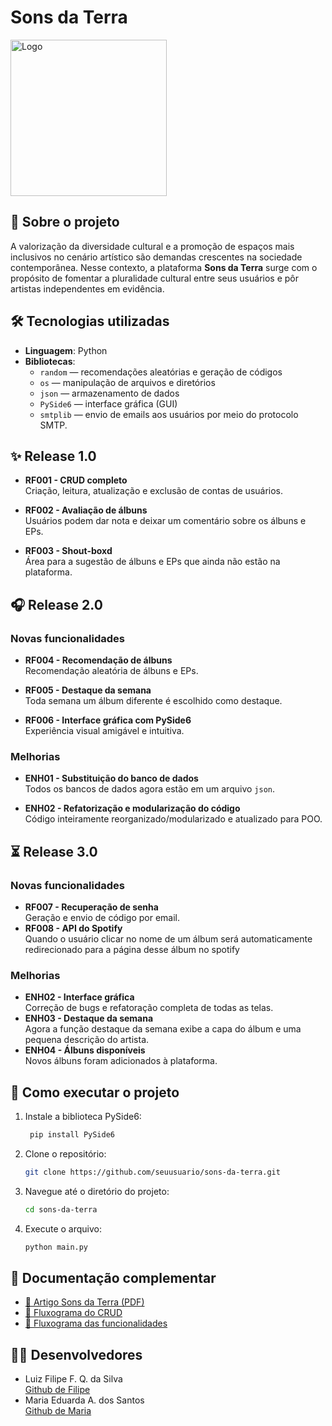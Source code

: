 # Sons da Terra
<img width="250" height="250" alt="Logo" src="https://github.com/user-attachments/assets/93c1324b-00fb-41c2-b0d2-bfc1f2673580" />

## 🎯 Sobre o projeto
A valorização da diversidade cultural e a promoção de espaços mais inclusivos no cenário artístico são demandas crescentes na sociedade contemporânea. Nesse contexto, a plataforma **Sons da Terra** surge com o propósito de fomentar a pluralidade cultural entre seus usuários e pôr artistas independentes em evidência.

## 🛠️ Tecnologias utilizadas

- **Linguagem**: Python
- **Bibliotecas**:
  - `random` — recomendações aleatórias e geração de códigos
  - `os` — manipulação de arquivos e diretórios
  - `json` — armazenamento de dados
  - `PySide6` — interface gráfica (GUI)
  - `smtplib` — envio de emails aos usuários por meio do protocolo SMTP.
    
## ✨ Release 1.0

- **RF001 - CRUD completo**  
  Criação, leitura, atualização e exclusão de contas de usuários.
  
- **RF002 - Avaliação de álbuns**  
  Usuários podem dar nota e deixar um comentário sobre os álbuns e EPs.
  
- **RF003 - Shout-boxd**  
  Área para a sugestão de álbuns e EPs que ainda não estão na plataforma.
  
## 🎧 Release 2.0
### Novas funcionalidades
- **RF004 - Recomendação de álbuns**  
  Recomendação aleatória de álbuns e EPs.
  
- **RF005 - Destaque da semana**  
  Toda semana um álbum diferente é escolhido como destaque.
  
- **RF006 - Interface gráfica com PySide6**  
  Experiência visual amigável e intuitiva.
### Melhorias
- **ENH01 - Substituição do banco de dados**  
  Todos os bancos de dados agora estão em um arquivo `json`.
  
- **ENH02 - Refatorização e modularização do código**  
  Código inteiramente reorganizado/modularizado e atualizado para POO.
  
## ⏳ Release 3.0
### Novas funcionalidades
- **RF007 - Recuperação de senha**  
  Geração e envio de código por email.
- **RF008 - API do Spotify**  
  Quando o usuário clicar no nome de um álbum será automaticamente redirecionado para a página desse álbum no spotify
### Melhorias
- **ENH02 - Interface gráfica**  
  Correção de bugs e refatoração completa de todas as telas.
- **ENH03 - Destaque da semana**  
  Agora a função destaque da semana exibe a capa do álbum e uma pequena descrição do artista.
- **ENH04 - Álbuns disponíveis**  
  Novos álbuns foram adicionados à plataforma.

## 🧪 Como executar o projeto

1. Instale a biblioteca PySide6:
   ```bash
    pip install PySide6
2. Clone o repositório:
   ```bash
   git clone https://github.com/seuusuario/sons-da-terra.git
3. Navegue até o diretório do projeto:
   ```bash
   cd sons-da-terra
4. Execute o arquivo:
   ```bash
   python main.py

## 📎 Documentação complementar

- [📄 Artigo Sons da Terra (PDF)](https://github.com/user-attachments/files/21420999/SonsdaTerra.pdf)
- [📌 Fluxograma do CRUD](https://drive.google.com/file/d/1LdmUFJJ50fUBIOtOuPOlCgfKJaNrkG8p/view?usp=drivesdk)
- [📌 Fluxograma das funcionalidades](https://drive.google.com/file/d/12JIuusqXzoGaLwlM3jDaPeVWD9sl-XUf/view?usp=sharing)

## 👩‍💻 Desenvolvedores

- Luiz Filipe F. Q. da Silva  
  [Github de Filipe](https://github.com/nilipe)
- Maria Eduarda A. dos Santos  
  [Github de Maria](https://github.com/mmaria-alves)
